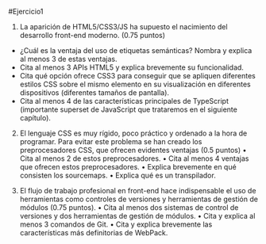 #Ejercicio1

1. La aparición de HTML5/CSS3/JS ha supuesto el nacimiento del desarrollo front-end moderno. (0.75 puntos) 
* ¿Cuál es la ventaja del uso de etiquetas semánticas? Nombra y explica al menos 3 de estas ventajas.
* Cita al menos 3 APIs HTML5 y explica brevemente su funcionalidad.
* Cita qué opción ofrece CSS3 para conseguir que se apliquen diferentes estilos CSS sobre el mismo elemento en su visualización en diferentes dispositivos (diferentes tamaños de pantalla). 
* Cita al menos 4 de las características principales de TypeScript (importante superset de JavaScript que trataremos en el siguiente capítulo).


2. El lenguaje CSS es muy rígido, poco práctico y ordenado a la hora de programar. Para evitar este problema se han creado los preprocesadores CSS, que ofrecen evidentes ventajas (0.5 puntos) 
• Cita al menos 2 de estos preprocesadores. 
• Cita al menos 4 ventajas que ofrecen estos preprocesadores. 
• Explica brevemente en qué consisten los sourcemaps. 
• Explica qué es un transpilador.

3. El flujo de trabajo profesional en front-end hace indispensable el uso de herramientas como controles de versiones y herramientas de gestión de módulos (0.75 puntos).
• Cita al menos dos sistemas de control de versiones y dos herramientas de gestión de módulos. • Cita y explica al menos 3 comandos de Git. 
• Cita y explica brevemente las características más definitorias de WebPack.
